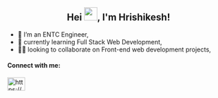 <h2 align="center">Hei  <img src="https://github.com/HrishikeshBhagat/grootarmy.github.io/blob/main/assets/Hi.gif" width="30px">, I'm Hrishikesh!</h2>

- 🔭 I’m an ENTC Engineer,
- 🌱 currently learning Full Stack Web Development,
- 👨‍💻 looking to collaborate on Front-end web development projects,
<h4 align="left">Connect with me:</h4>
<p align="left">
<a href="https://www.linkedin.com/in/hrishikesh-bhagat-511a9015b" target="blank"><img align="center" src="https://github.com/HrishikeshBhagat/grootarmy.github.io/blob/main/assets/linked-in%20icon.svg" alt="https://www.linkedin.com/in/hrishikesh-bhagat-511a9015b" height="30" width="40" /></a>
</p>


<!--
### Hei  <img src="https://github.com/HrishikeshBhagat/grootarmy.github.io/blob/main/assets/Hi.gif" width="30px">, I'm Hrishikesh!
**HrishikeshBhagat/HrishikeshBhagat** is a ✨ _special_ ✨ repository because its `README.md` (this file) appears on your GitHub profile.

Here are some ideas to get you started:
- 📫 How to reach me: [Linkedin: @HrishikeshBhagat](https://www.linkedin.com/in/hrishikesh-bhagat-511a9015b)
- 🔭 I’m currently working on ...
- 🌱 I’m currently learning ...
- 👯 I’m looking to collaborate on ...
- 🤔 I’m looking for help with ...
- 💬 Ask me about ...
- 📫 How to reach me: ...
- 😄 Pronouns: ...
- ⚡ Fun fact: ...
-->
